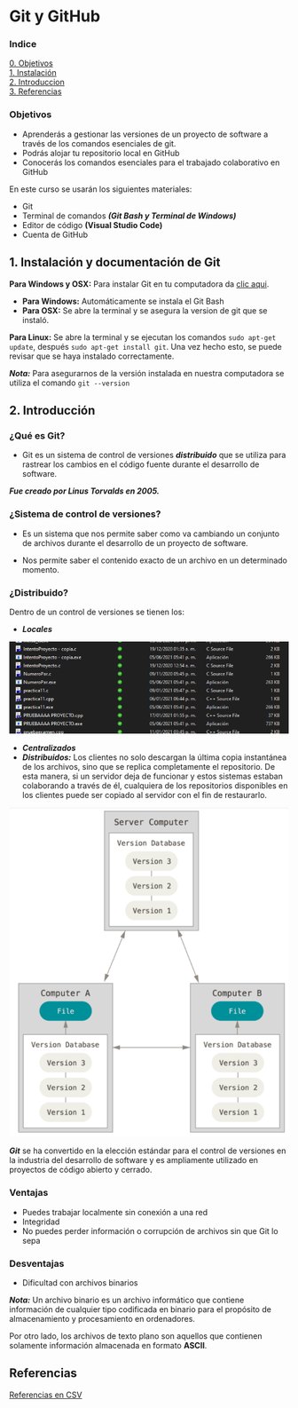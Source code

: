 # **Git y GitHub**

### **Indice**

[0. Objetivos](#objetivos)  
[1. Instalación](#1-instalación-y-documentación-de-git)  
[2. Introduccion](#2-introducción)  
[3. Referencias](#referencias) 

### **Objetivos**

- Aprenderás a gestionar las versiones de un proyecto de software a través de los comandos esenciales de git.
- Podrás alojar tu repositorio local en GitHub
- Conocerás los comandos esenciales para el trabajado colaborativo en GitHub

En este curso se usarán los siguientes materiales:
- Git
- Terminal de comandos ***(Git Bash y Terminal de Windows)***
- Editor de código **(Visual Studio Code)**
- Cuenta de GitHub

## **1. Instalación y documentación de Git**
**Para Windows y OSX:** Para instalar Git en tu computadora da [clic aqui](https://git-scm.com/).
- **Para Windows:** Automáticamente se instala el Git Bash
- **Para OSX:** Se abre la terminal y se asegura la version de git que se instaló.

**Para Linux:** Se abre la terminal y se ejecutan los comandos `sudo apt-get update`, después `sudo apt-get install git`. Una vez hecho esto, se puede revisar que se haya instalado correctamente.

***Nota:*** Para asegurarnos de la versión instalada en nuestra computadora se utiliza el comando `git --version`

## **2. Introducción**

### ¿Qué es Git?

- Git es un sistema de control de versiones ***distribuido*** que se utiliza para rastrear los cambios en el código fuente durante el desarrollo de software.

***Fue creado por Linus Torvalds en 2005.***

### ¿Sistema de control de versiones?
- Es un sistema que nos permite saber como va cambiando un conjunto de archivos durante el desarrollo de un proyecto de software. 

- Nos permite saber el contenido exacto de un archivo en un determinado momento.

### ¿Distribuido?

Dentro de un control de versiones se tienen los:
- ***Locales***

![Ejemplo Local](img/01_Ejemplo_primer_semestre.PNG)
- ***Centralizados***
- ***Distribuidos:*** Los clientes no solo descargan la última copia instantánea de los archivos, sino que se replica completamente el repositorio. De esta manera, si un servidor deja de funcionar y estos sistemas estaban colaborando a través de él, cualquiera de los repositorios disponibles en los clientes puede ser copiado al servidor con el fin de restaurarlo.

![Constrol de versiones distribuidos](img/02_Distribuidos.PNG)

***Git*** se ha convertido en la elección estándar para el control de versiones en la industria del desarrollo de software y es ampliamente utilizado en proyectos de código abierto y cerrado.

### **Ventajas**

- Puedes trabajar localmente sin conexión a una red
- Integridad
- No puedes perder información o corrupción de archivos sin que Git lo sepa

### **Desventajas**

- Dificultad con archivos binarios

***Nota:*** Un archivo binario es un archivo informático que contiene información de cualquier tipo codificada en binario para el propósito de almacenamiento y procesamiento en ordenadores. 

Por otro lado, los archivos de texto plano son aquellos que contienen solamente información almacenada en formato **ASCII**.

## Referencias

[Referencias en CSV](referencias/ref.csv)